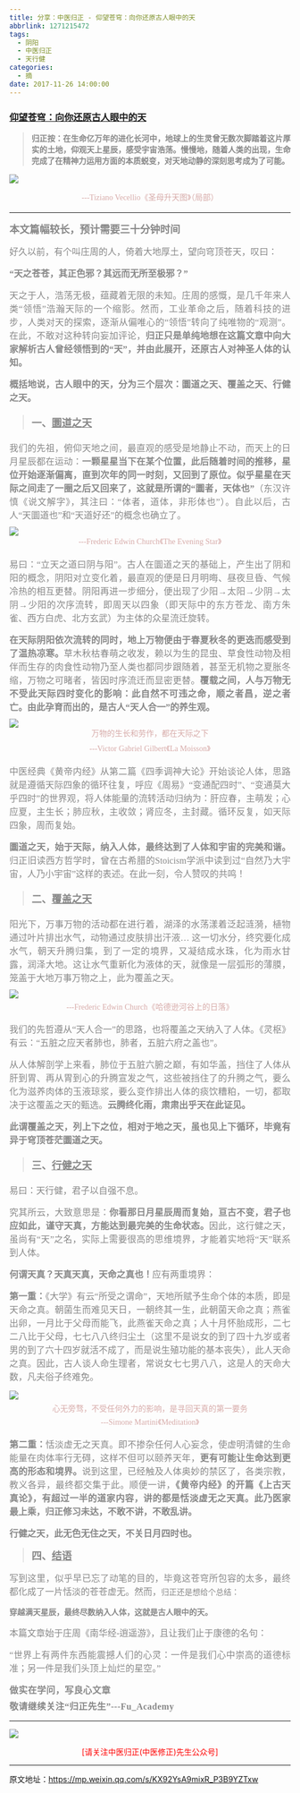 ```yaml
---
title: 分享：中医归正 - 仰望苍穹：向你还原古人眼中的天
abbrlink: 1271215472
tags:
  - 阴阳
  - 中医归正
  - 天行健
categories:
  - 摘
date: 2017-11-26 14:00:00
---
```

###  [仰望苍穹：向你还原古人眼中的天](https://mp.weixin.qq.com/s/KX92YsA9mixR_P3B9YZTxw "跳转至原文")

<div class="rich_media_content ">
                    <blockquote><p style="margin-top: 15px;margin-bottom: 15px;text-align: justify;"><span style="color: rgb(136, 136, 136);font-family: 仿宋;font-size: 14px;"><strong style="color: rgb(62, 62, 62);font-size: 14px;max-width: 100%;box-sizing: border-box !important;word-wrap: break-word !important;"><span style="font-family: 仿宋;max-width: 100%;color: rgb(136, 136, 136);box-sizing: border-box !important;word-wrap: break-word !important;">归正按：在生命亿万年的进化长河中，地球上的生灵曾无数次脚踏着这片厚实的土地，仰观天上星辰，感受宇宙浩荡。慢慢地，随着人类的出现，生命完成了在精神力运用方面的本质蜕变，对天地动静的深刻思考成为了可能。</span></strong></span></p></blockquote><p style="line-height: normal;"><img style="clear: both; display: block; margin:auto;" src="https://ws1.sinaimg.cn/large/8bf740e1gy1flvekr00ttj20hs0c7na2.jpg" class="" data-ratio="0.6853333333333333" data-w="750"  /></p><p style="text-align: center;margin-bottom: 15px;line-height: normal;"><span style="text-align: center;font-family: 仿宋;max-width: 100%;color: rgb(215, 171, 169);font-size: 14px;line-height: 22.4px;box-sizing: border-box !important;word-wrap: break-word !important;">---Tiziano Vecellio《圣母升天图</span><span style="text-align: center;color: rgb(215, 171, 169);font-size: 14px;line-height: 22.4px;font-family: Arial, 宋体;">》<span style="color: rgb(215, 171, 169);font-family: 仿宋;font-size: 14px;text-align: center;">（局部）</span></span></p><hr  /><p style="text-align: left;margin-top: 15px;"><span style="font-size: 18px;"><strong><span style="color: rgb(136, 136, 136);font-family: 仿宋;text-align: justify;">本文篇幅较长，预计需要三十分钟时间</span></strong></span></p><p style="text-align: left;margin-top: 15px;"><span style="color: rgb(136, 136, 136);font-family: 仿宋;font-size: 16px;text-align: justify;">好久以前，有个叫庄周的人，倚着大地厚土，望向穹顶苍天，叹曰：</span><br  /><span style="text-align: center;color: rgb(215, 171, 169);font-size: 14px;line-height: 22.4px;font-family: Arial, 宋体;"></span></p><p style="margin-top: 15px;margin-bottom: 15px;white-space: normal;text-align: justify;"><strong><span style="color: rgb(136, 136, 136);font-family: 仿宋;font-size: 16px;">“天之苍苍，其正色邪？其远而无所至极邪？”</span></strong></p><p style="margin-top: 15px;margin-bottom: 15px;white-space: normal;text-align: justify;"><span style="color: rgb(136, 136, 136);font-family: 仿宋;font-size: 16px;">天之于人，浩荡无极，蕴藏着无限的未知。庄周的感慨，是几千年来人类“领悟”浩瀚天际的一个缩影。然而，工业革命之后，随着科技的进步，人类对天的探索，逐渐从偏唯心的“领悟”转向了纯唯物的“观测”。在此，不敢对这种转向妄加评论，<strong>归正只是单纯地想在这篇文章中向大家解析古人曾经领悟到的“天”，并由此展开，还原古人对神圣人体的认知。</strong></span></p><p style="margin-top: 15px;margin-bottom: 15px;white-space: normal;text-align: justify;"><strong><span style="color: rgb(136, 136, 136);font-family: 仿宋;font-size: 16px;">概括地说，古人眼中的天，分为三个层次：圜道之天、覆盖之天、行健之天。</span></strong></p><blockquote><p style="white-space: normal;text-align: justify;margin-top: 20px;margin-bottom: 20px;"><span style="font-size: 18px;text-decoration: none;"><strong><span style="text-decoration: none;font-size: 18px;color: rgb(136, 136, 136);font-family: 仿宋;">一、</span></strong></span><span style="font-size: 18px;text-decoration: underline;"><strong><span style="font-size: 18px;text-decoration: underline;color: rgb(136, 136, 136);font-family: 仿宋;">圜道之天</span></strong></span></p></blockquote><p style="margin-top: 15px;white-space: normal;text-align: justify;margin-bottom: 10px;"><span style="color: rgb(136, 136, 136);font-family: 仿宋;font-size: 16px;">我们的先祖，俯仰天地之间，最直观的感受是地静止不动，而天上的日月星辰都在运动：<strong>一颗星星当下在某个位置，此后随着时间的推移，星位开始逐渐偏离，直到次年的同一时刻，又回到了原位。似乎星星在天际之间走了一圈之后又回来了，这就是所谓的“圜者，天体也”</strong>（东汉许慎《说文解字》，其注曰：“体者，道体，非形体也”）。自此以后，古人“天圜道也”和“天道好还”的概念也确立了。</span></p><p style="white-space: normal;text-align: center;margin-top: 5px;margin-bottom: 5px;line-height: normal;"><img style="clear: both; display: block; margin:auto;" src="https://ws1.sinaimg.cn/large/8bf740e1gy1flvelbbhhhj20hs0abwna.jpg" class="" data-ratio="0.58" data-w="750"  /><span style="font-size: 16px;text-align: center;color: rgb(136, 136, 136);font-family: 仿宋;"><span style="max-width: 100%;color: rgb(215, 171, 169);font-size: 14px;line-height: 22.4px;box-sizing: border-box !important;word-wrap: break-word !important;">---Frederic Edwin Church</span></span><span style="text-align: center;font-family: 仿宋;max-width: 100%;color: rgb(215, 171, 169);font-size: 14px;line-height: 22.4px;box-sizing: border-box !important;word-wrap: break-word !important;">《The Evening Star》</span></p><p style="margin-top: 15px;margin-bottom: 15px;white-space: normal;text-align: justify;"><span style="color: rgb(136, 136, 136);font-family: 仿宋;font-size: 16px;">易曰：“立天之道曰阴与阳”。古人在圜道之天的基础上，产生</span><span style="color: rgb(136, 136, 136);font-family: 仿宋;font-size: 16px;">出了阴和阳的概念，</span><span style="color: rgb(136, 136, 136);font-family: 仿宋;font-size: 16px;">阴阳对立变化着，最直观的便是日月明晦、昼夜旦昏、气候冷热的相互更替。阴阳再进一步细分，便出现了少阳→太阳→少阴→太阴→少阳的次序流转，即周天以四象（即天际中的东方苍龙、南方朱雀、西方白虎、北方玄武）为主体的众星流迁旋转。</span></p><p style="margin-top: 15px;white-space: normal;text-align: justify;margin-bottom: 10px;"><strong><span style="color: rgb(136, 136, 136);font-family: 仿宋;font-size: 16px;">在天际阴阳依次流转的同时，地上万物便由于春夏秋冬的更迭而感受到了温热凉寒。</span></strong><span style="color: rgb(136, 136, 136);font-family: 仿宋;font-size: 16px;">草木秋枯春萌之收发，赖以为生的昆虫、草食性动物及相伴而生存的肉食性动物乃至人类也都同步跟随着，甚至无机物之夏胀冬缩，万物之可睹者，皆因时序流迁而显密更替。<strong>覆载之间，人与万物无不受此天际四时变化的影响：此自然不可违之命，顺之者昌，逆之者亡。由此孕育而出的，是古人“天人合一”的养生观。</strong></span></p><p style="white-space: normal;text-align: center;margin-top: 5px;margin-bottom: 5px;line-height: normal;"><img style="clear: both; display: block; margin:auto;" src="https://ws1.sinaimg.cn/large/8bf740e1gy1flvelmijppj20hs0cbdo2.jpg" class="" data-ratio="0.692" data-w="750" style="text-align: center;"  /><span style="text-align: center;font-family: 仿宋;max-width: 100%;color: rgb(215, 171, 169);font-size: 14px;line-height: 22.4px;box-sizing: border-box !important;word-wrap: break-word !important;">万物的生长和劳作，都在天际之下</span></p><p style="margin-bottom: 15px;white-space: normal;text-align: center;margin-top: 5px;line-height: normal;"><span style="text-align: center;font-family: 仿宋;max-width: 100%;color: rgb(215, 171, 169);font-size: 14px;line-height: 22.4px;box-sizing: border-box !important;word-wrap: break-word !important;">---Victor Gabriel Gilbert《La Moisson》</span></p><p style="margin-top: 15px;margin-bottom: 15px;white-space: normal;text-align: justify;"><span style="color: rgb(136, 136, 136);font-family: 仿宋;font-size: 16px;">中医经典《黄帝内经》从第二篇《四季调神大论》开始谈论人体，思路就是遵循天际四象的循环往复，呼应《周易》“变通配四时”、“变通莫大乎四时”的世界观，将人体能量的流转活动归纳为：肝应春，主萌发；心应夏，主生长；肺应秋，主收敛；肾应冬，主封藏。循环反复，如天际四象，周而复始。</span></p><p style="margin-top: 15px;margin-bottom: 15px;white-space: normal;text-align: justify;"><strong><span style="color: rgb(136, 136, 136);font-family: 仿宋;font-size: 16px;">圜道之天，始于天际，纳入人体，最终达到了人体和宇宙的完美和谐。</span></strong><span style="color: rgb(136, 136, 136);font-family: 仿宋;font-size: 16px;">归正</span><span style="color: rgb(136, 136, 136);font-family: 仿宋;font-size: 16px;">旧读西方哲学时，曾在古希腊的Stoicism学派中读到过“自然乃大宇宙，人乃小宇宙”这样的表述。在此一刻，令人赞叹的共鸣！</span></p><blockquote><p style="white-space: normal;text-align: justify;margin-top: 20px;margin-bottom: 20px;"><span style="font-size: 18px;text-decoration: none;"><strong><span style="text-decoration: none;font-size: 18px;color: rgb(136, 136, 136);font-family: 仿宋;">二、</span></strong></span><span style="font-size: 18px;text-decoration: underline;"><strong><span style="font-size: 18px;text-decoration: underline;color: rgb(136, 136, 136);font-family: 仿宋;">覆盖之天</span></strong></span></p></blockquote><p style="margin-top: 15px;white-space: normal;text-align: justify;margin-bottom: 10px;"><span style="color: rgb(136, 136, 136);font-family: 仿宋;font-size: 16px;">阳光下，万事万物的活动都在进行着，湖泽的水荡漾着泛起涟漪，植物通过叶片排出水气，动物通过皮肤排出汗液… 这一切水分，终究要化成水气，朝天升腾归集，到了一定的境界，又凝结成水珠，化为雨水甘露，润泽大地。这让水气重新化为液体的天，就像是一层弧形的薄膜，笼盖于大地万事万物之上，此为覆盖之天。</span></p><p style="white-space: normal;text-align: justify;margin-top: 10px;margin-bottom: 5px;line-height: normal;"><img style="clear: both; display: block; margin:auto;" src="https://ws1.sinaimg.cn/large/8bf740e1gy1flvely6w9ej20hs0dcaj4.jpg" class="" data-ratio="0.7494736842105263" data-w="950"  /></p><p style="text-align: center;margin-bottom: 15px;margin-top: 5px;line-height: normal;"><span style="font-size: 16px;text-align: center;color: rgb(136, 136, 136);font-family: 仿宋;"><span style="max-width: 100%;color: rgb(215, 171, 169);font-size: 14px;line-height: 22.4px;box-sizing: border-box !important;word-wrap: break-word !important;">---Frederic&nbsp;Edwin Church</span></span><span style="text-align: center;font-family: 仿宋;max-width: 100%;color: rgb(215, 171, 169);font-size: 14px;line-height: 22.4px;box-sizing: border-box !important;word-wrap: break-word !important;">《哈德逊河谷上的日落》</span></p><p style="text-align: justify;margin-top: 5px;margin-bottom: 15px;"><span style="color: rgb(136, 136, 136);font-family: 仿宋;font-size: 16px;text-align: justify;">我们的先哲遵从“天人合一”的思路，也将覆盖之天纳入了人体。《灵枢》有云：“五脏之应天者肺也，肺者，五脏六府之盖也”。</span></p><p style="text-align: justify;margin-top: 5px;margin-bottom: 15px;"><span style="color: rgb(136, 136, 136);font-family: 仿宋;font-size: 16px;text-align: justify;">从人体解剖学上来看，肺位于五脏六腑之巅，有如华盖，挡住了人体从肝到胃、再从胃到心的升腾宣发之气，这些被挡住了的升腾之气，要么化为滋养肉体的玉液琼浆，要么变作排出人体的痰饮糟粕，一切，都取决于这覆盖之天的甄选。<strong>云腾终化雨，肃肃出乎天在此证见。</strong></span></p><p style="text-align: justify;margin-top: 15px;"><strong><span style="color: rgb(136, 136, 136);font-family: 仿宋;font-size: 16px;text-align: justify;">此谓覆盖之天，列上下之位，相对于地之天，虽也见上下循环，毕竟有异于穹顶苍茫圜道之天。</span></strong></p><blockquote><p style="white-space: normal;text-align: justify;margin-top: 20px;margin-bottom: 20px;"><span style="font-size: 18px;text-decoration: none;"><strong><span style="text-decoration: none;font-size: 18px;color: rgb(136, 136, 136);font-family: 仿宋;">三、</span></strong></span><span style="font-size: 18px;text-decoration: underline;"><strong><span style="font-size: 18px;text-decoration: underline;color: rgb(136, 136, 136);font-family: 仿宋;">行健之天</span></strong></span></p></blockquote><p style="margin-top: 15px;margin-bottom: 15px;white-space: normal;text-align: justify;"><span style="color: rgb(136, 136, 136);font-family: 仿宋;font-size: 16px;">易曰：天行健，君子以自强不息。</span></p><p style="margin-top: 15px;margin-bottom: 15px;white-space: normal;text-align: justify;"><span style="color: rgb(136, 136, 136);font-family: 仿宋;font-size: 16px;">究其所云，大致意思是：<strong>你看那日月星辰周而复始，亘古不变，君子也应如此，谨守天真，方能达到最完美的生命状态。</strong>因此，这行健之天，虽尚有“天”之名，实际上需要很高的思维境界，才能着实地将“天”联系到人体。</span></p><p style="margin-top: 15px;margin-bottom: 15px;white-space: normal;text-align: justify;"><strong><span style="color: rgb(136, 136, 136);font-family: 仿宋;font-size: 16px;">何谓天真？天真天真，天命之真也！</span></strong><span style="color: rgb(136, 136, 136);font-family: 仿宋;font-size: 16px;">应有两重境界：</span></p><p style="margin-top: 15px;white-space: normal;text-align: justify;margin-bottom: 10px;"><strong><span style="color: rgb(136, 136, 136);font-family: 仿宋;font-size: 16px;">第一重：</span></strong><span style="color: rgb(136, 136, 136);font-family: 仿宋;font-size: 16px;">《大学》有云“所受之谓命”，天地所赋予生命个体的本质，即是天命之真。朝菌生而难见天日，一朝终其一生，此朝菌天命之真；燕雀出卵，一月比于父母而能飞，此燕雀天命之真；人十月怀胎成形，二七二八比于父母，七七八八终归尘土（这里不是说女的到了四十九岁或者男的到了六十四岁就活不成了，而是说生殖功能的基本丧失），此人天命之真。因此，古人谈人命生理者，常说女七七男八八，这是人的天命大数，凡夫俗子终难免。</span></p><p style="margin-bottom: 5px;line-height: normal;"><img style="clear: both; display: block; margin:auto;" src="https://ws1.sinaimg.cn/large/8bf740e1gy1flvembea0bj20hs0fcngf.jpg" class="" data-ratio="0.8626666666666667" data-w="750"  /></p><p style="margin-bottom: 5px;white-space: normal;text-align: center;line-height: normal;margin-top: 5px;"><span style="color:#d7aba9;font-family:仿宋;"><span style="font-size: 14px;">心无旁骛，不受任何外力的影响，是寻回天真的第一要务</span></span></p><p style="margin-bottom: 15px;white-space: normal;text-align: center;line-height: normal;margin-top: 5px;"><span style="font-family: 仿宋;max-width: 100%;color: rgb(215, 171, 169);font-size: 14px;line-height: 22.4px;box-sizing: border-box !important;word-wrap: break-word !important;">---Simone Martini《Meditation》</span></p><p style="margin-top: 15px;margin-bottom: 15px;white-space: normal;text-align: justify;"><strong><span style="color: rgb(136, 136, 136);font-family: 仿宋;font-size: 16px;">第二重：</span></strong><span style="color: rgb(136, 136, 136);font-family: 仿宋;font-size: 16px;">恬淡虚无之天真。即不掺杂任何人心妄念，使虚明清健的生命能量在肉体率行无碍，这样不但可以颐养天年，<strong>更有可能让生命达到更高的形态和境界。</strong>说到这里，已经触及人体奥妙的禁区了，各类宗教，教义各异，最终都交集于此。顺便一讲，<strong>《黄帝内经》的开篇《上古天真论》，有超过一半的道家内容，讲的都是恬淡虚无之天真。</strong><strong>此乃医家最上乘，归正修习未达，不敢不讲，不敢乱讲。</strong></span></p><p style="margin-top: 15px;margin-bottom: 15px;white-space: normal;text-align: justify;"><strong><span style="color: rgb(136, 136, 136);font-family: 仿宋;font-size: 16px;">行健之天，此无色无住之天，不关日月四时也。</span></strong></p><blockquote><p style="margin-top: 15px;margin-bottom: 15px;white-space: normal;text-align: justify;"><span style="font-size: 18px;text-decoration: none;"><strong><span style="text-decoration: none;font-size: 18px;color: rgb(136, 136, 136);font-family: 仿宋;">四、</span></strong></span><span style="font-size: 18px;text-decoration: underline;"><strong><span style="font-size: 18px;text-decoration: underline;color: rgb(136, 136, 136);font-family: 仿宋;">结语</span></strong></span></p></blockquote><p style="margin-top: 15px;margin-bottom: 15px;white-space: normal;text-align: justify;"><span style="color:#888888;font-family:仿宋;"><span style="color: rgb(136, 136, 136);font-family: 仿宋;font-size: 16px;text-align: justify;">写到这里，似乎早已忘了动笔的目的，毕竟这苍穹所包容的太多，最终都化成了一片恬淡的苍苍虚无。然而，</span></span><span style="color: rgb(136, 136, 136);font-family: 仿宋;">归正还是想给个总结：</span></p><p style="margin-top: 15px;margin-bottom: 15px;white-space: normal;text-align: justify;"><strong><span style="color: rgb(136, 136, 136);font-family: 仿宋;">穿越满天星辰，最终尽数纳入人体，这就是古人眼中的天。</span></strong></p><p style="margin-top: 15px;margin-bottom: 15px;white-space: normal;text-align: justify;"><span style="color: rgb(136, 136, 136);font-family: 仿宋;font-size: 16px;">本篇文章始于庄周《南华经-逍遥游》，且让我们止于康德的名句：</span></p><p style="margin-top: 15px;margin-bottom: 15px;white-space: normal;text-align: justify;"><span style="color:#888888;font-family:仿宋;"><span style="color: rgb(136, 136, 136);font-family: 仿宋;font-size: 16px;text-align: justify;">“世界上有两件东西能震撼人们的心灵：一件是我们心中崇高的道德标准；另一件是我们头顶上灿烂的星空。”</span></span></p><p style="margin-top: 15px;white-space: normal;text-align: justify;margin-bottom: 5px;line-height: normal;"><span style="color:#888888;font-family:仿宋;"><span style="color: rgb(136, 136, 136);font-family: 仿宋;font-size: 16px;text-align: justify;"></span></span><strong><span style="color: rgb(136, 136, 136);font-family: 仿宋;font-size: 16px;letter-spacing: 0.5px;">做实在学问，写良心文章</span></strong></p><p style="white-space: normal;line-height: normal;margin-top: 5px;margin-bottom: 15px;"><strong><span style="color: rgb(136, 136, 136);font-family: 仿宋;font-size: 16px;letter-spacing: 0.5px;text-align: justify;">敬请继续关注“归正先生”---Fu_Academy</span></strong></p><hr  />
					<img style="clear: both; display: block; margin:auto;" src="https://ws1.sinaimg.cn/mw690/8bf740e1gy1fgqt1hfuomj20hs0bzmyp.jpg" /><p style="text-align: center; color: red">[请关注中医归正(中医修正)先生公众号]</p><hr />
                </div>



原文地址：https://mp.weixin.qq.com/s/KX92YsA9mixR_P3B9YZTxw
